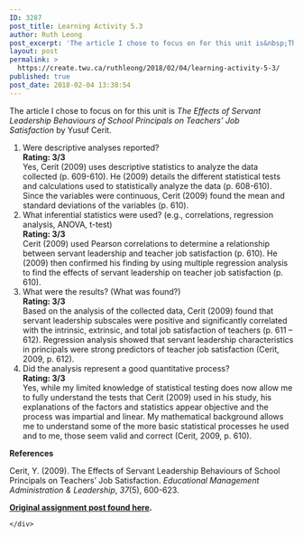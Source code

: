 ```yaml
---
ID: 3287
post_title: Learning Activity 5.3
author: Ruth Leong
post_excerpt: 'The article I chose to focus on for this unit is&nbsp;The Effects of Servant Leadership Behaviours of School Principals on Teachers&rsquo; Job Satisfaction&nbsp;by Yusuf Cerit. Were descriptive analyses reported? Rating: 3/3 Yes, Cerit (2009) uses descriptive statistics to analyze the data collected (p. 609-610). He (2009) details the different statistical tests and calculations used to [&hellip;]'
layout: post
permalink: >
  https://create.twu.ca/ruthleong/2018/02/04/learning-activity-5-3/
published: true
post_date: 2018-02-04 13:38:54
---
```

The article I chose to focus on for this unit is<em> The Effects of Servant Leadership Behaviours of School Principals on Teachers’ Job Satisfaction</em> by Yusuf Cerit.

<ol>
<li>Were descriptive analyses reported?<br />
<strong>Rating: 3/3<br />
</strong>Yes, Cerit (2009) uses descriptive statistics to analyze the data collected (p. 609-610). He (2009) details the different statistical tests and calculations used to statistically analyze the data (p. 608-610). Since the variables were continuous, Cerit (2009) found the mean and standard deviations of the variables (p. 610).</li>
<li>What inferential statistics were used? (e.g., correlations, regression analysis, ANOVA, t-test)<br />
<strong>Rating: 3/3<br />
</strong>Cerit (2009) used Pearson correlations to determine a relationship between servant leadership and teacher job satisfaction (p. 610). He (2009) then confirmed his finding by using multiple regression analysis to find the effects of servant leadership on teacher job satisfaction (p. 610).</li>
<li>What were the results? (What was found?)<br />
<strong>Rating: 3/3<br />
</strong>Based on the analysis of the collected data, Cerit (2009) found that servant leadership subscales were positive and significantly correlated with the intrinsic, extrinsic, and total job satisfaction of teachers (p. 611 &#8211; 612). Regression analysis showed that servant leadership characteristics in principals were strong predictors of teacher job satisfaction (Cerit, 2009, p. 612).</li>
<li>Did the analysis represent a good quantitative process?<br />
<strong>Rating: 3/3<br />
</strong>Yes, while my limited knowledge of statistical testing does now allow me to fully understand the tests that Cerit (2009) used in his study, his explanations of the factors and statistics appear objective and the process was impartial and linear. My mathematical background allows me to understand some of the more basic statistical processes he used and to me, those seem valid and correct (Cerit, 2009, p. 610).</li>
</ol>

<strong>References</strong>

Cerit, Y. (2009). The Effects of Servant Leadership Behaviours of School Principals on Teachers’ Job Satisfaction. <i>Educational Management Administration &amp; Leadership</i>, <i>37</i>(5), 600-623.

<strong><a href="https://create.twu.ca/ldrs591-sp18/unit-5-learning-activities/">Original assignment post found here</a>. </strong>

<div id="themify_builder_content-434" data-postid="434" class="themify_builder_content themify_builder_content-434 themify_builder">

    </div>

<!-- /themify_builder_content -->